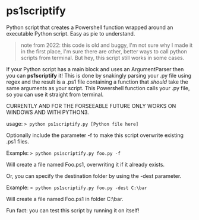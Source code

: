 # ps1scriptify

Python script that creates a Powershell function wrapped around an executable Python script. Easy as pie to understand.

>note from 2022: this code is old and buggy, I'm not sure why I made it in the first place, I'm sure there are other, better ways to call python scripts from terminal. But hey, this script still works in some cases.

If your Python script has a main block and uses an ArgumentParser then you can __ps1scriptify__ it! This is done by snakingly parsing your .py file using regex and the result is a .ps1 file containing a function that _should_ take the same arguments as your script. This Powershell function calls your .py file, so you can use it straight from terminal.

CURRENTLY AND FOR THE FORSEEABLE FUTURE ONLY WORKS ON WINDOWS AND WITH PYTHON3.

usage:
```> python ps1scriptify.py [Python file here]```

Optionally include the parameter -f to make this script overwrite existing .ps1 files.

Example:
```> python ps1scriptify.py foo.py -f```

Will create a file named Foo.ps1, overwriting it if it already exists. 

Or, you can specify the destination folder by using the -dest parameter.

Example:
```> python ps1scriptify.py foo.py -dest C:\bar```

Will create a file named Foo.ps1 in folder C:\bar.

Fun fact: you can test this script by running it on itself!

